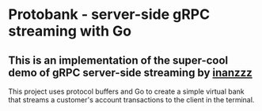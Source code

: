 # Protobank - server-side gRPC streaming with Go

## This is an implementation of the super-cool demo of gRPC server-side streaming by [inanzzz](http://www.inanzzz.com/index.php/post/w027/creating-a-server-side-grpc-streaming-with-golang)

This project uses protocol buffers and Go to create a simple virtual bank that streams a customer's account transactions to the client in the terminal.